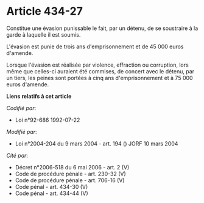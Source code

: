 # Article 434-27

Constitue une évasion punissable le fait, par un détenu, de se soustraire à la garde à laquelle il est soumis.

L'évasion est punie de trois ans d'emprisonnement et de 45 000 euros d'amende.

Lorsque l'évasion est réalisée par violence, effraction ou corruption, lors même que celles-ci auraient été commises, de
concert avec le détenu, par un tiers, les peines sont portées à cinq ans d'emprisonnement et à 75 000 euros d'amende.

**Liens relatifs à cet article**

_Codifié par_:

  - Loi n°92-686 1992-07-22

_Modifié par_:

  - Loi n°2004-204 du 9 mars 2004 - art. 194 () JORF 10 mars 2004

_Cité par_:

  - Décret n°2006-518 du 6 mai 2006 - art. 2 (V)
  - Code de procédure pénale - art. 230-32 (V)
  - Code de procédure pénale - art. 706-16 (V)
  - Code pénal - art. 434-30 (V)
  - Code pénal - art. 434-44 (V)

